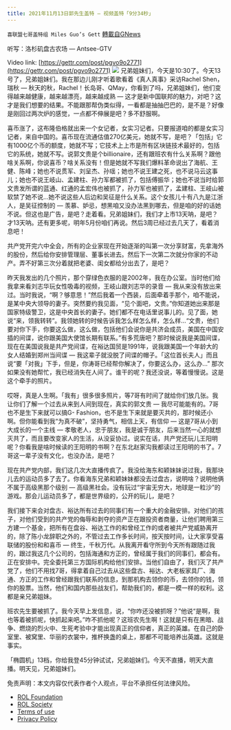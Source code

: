 ```yaml
---
title: 2021年11月13日郭先生盖特 — 视频盖特「9分34秒」
---
```

`喜联盟七哥盖特组 Miles Guo’s Gett` [轉載自GNews](https://gnews.org/zh-hans/1662479/)

听写：洛杉矶盘古农场 — Antsee-GTV

Video link: [https://gettr.com/post/pgvo9o2771](https://gettr.com/post/pgvo9o2771)
![](https://assets.gnews.org/wp-content/uploads/2021/11/E3410647-B426-4A97-B681-ED2EC361BB77.png)
兄弟姐妹们，今天是10:30了。今天13号了，兄弟姐妹们。我在那边儿刚才听着歌看着《真人真事》采访Rachel Shen，瑞秋 — 秋天的秋，Rachel！长岛哥、QMay，你看到了吗，兄弟姐妹们，他们变得越来越健康，越来越漂亮，越来越成熟 — 这才是新中国联邦的魅力，对吧？这才是我们想要的结果。不能跟那帮伪类似得，一看都是抽抽巴巴的，是不是？好像是刚回过两次炉的感觉，一点都不伸展是吧？多不舒服啊。

喜币涨了，这布隆伯格就出来一个女记者，女实习记者。只要报道咱的都是女实习记者，来自中国的。喜币现在流通估值270亿美元，她就不写，是吧？「包括」它有1000亿个币的额度，她就不写；它技术上上市是所有区块链技术最好的，包括它的系统，她就不写。说郭文贵是个billionaire，还有跟班农有什么关系啊？跟他啥关系啊，你说喜币？啥关系没有！但是她就不写我们爆料革命说出了海航、王健、陈峰；她也不说贯军、刘呈杰、孙瑶；她也不说王建之死，也不说马云这事儿；她也不说王岐山、孟建柱、孙力军都被抓了，包括傅振华；她也不说当时给郭文贵发所谓的蓝通、红通的孟宏伟也被抓了，孙力军也被抓了，孟建柱、王岐山被软禁了她不说…她不说这些人后边和吴征是什么关系。这个女孩儿十有八九是江浙人，是吴征控制的 — 羡慕、妒忌，想黑咱又没办法黑到哪去，但是咱的好的话她不说。但这也是广告，是吧？走着看。兄弟姐妹们，我们才上市13天呐，是吧？才13天呐。还有更多呢，明年5月份咱们再说。然后3周已经过去几天了，看着消息吧！

共产党开完六中全会，所有的企业家现在开始逐渐的叫第一次分享财富，先拿海外的股份，然后给你安排管理层、董事长进去。然后下一次第二次就分你家的不动产。弄不好第三次分着就把老婆、闺女都给分出去了，是吧？

昨天我发出的几个照片，那个穿绿色衣服的是2002年，我在办公室。当时他们给我拿来看刘志华玩女性吸毒的视频，王岐山跟刘志华的录音 — 我从来没有放出来过。当时我说，“啊？够意思！”然后我着一个西装，后面牵着手那个，咱不能说，是某中央大领导的妻子。突然要约我见面，“见个面吧，文贵。”你知道她出来那是国家特级警卫，这是中央首长的妻子。她们都不在电话里说事儿的。见了面，她说“来，领我转转”。我领她转的时候告诉我怎么样怎么样，怎么样…“文贵，他们要对你下手，你要这么做，这么做，包括他们会说你是共济会成员，美国在中国安插的间谍，说你跟美国大使馆长期有联系。”有多荒唐吧？那时候说我是美国间谍，现在在美国说我是共产党间谍，在裕达国贸是1991年，说我跟美国一个年龄大的女人结婚到郑州当间谍 — 我这辈子就没脱了间谍的帽子。「这位首长夫人」而且说“要「对我」下手，但是，你涛哥已经帮你解决了，你要这么办，这么办…” 那次如果没有她帮忙，我已经消失在人间了。谁干的呢？我还没说，等着慢慢说。这是这个牵手的照片。

哎呀，真是人生啊。「我有」很多很多照片，等7哥有时间了就给你们放几张。我让你们了解一个过去从来到人间到现在，真实的郭文贵 — 我尽可能能有的。7哥也不是生下来就可以搞G- Fashion，也不是生下来就是要灭共的，那时候还小啊。但你能看到我“为真不破”，坚持勇气，相信上天，有信仰 — 这是7哥从小到大成长的一个主线 — 孝敬老人，忠于朋友，我是诚于朋友，后来当然一心的就想灭共了，而且要改变家人的生活，从没妥协过。说实在话，共产党还玩儿王阳明呢？你看我是啥时候读的王阳明的书啊？在东北赵家沟我都读过王阳明的书了。7哥这一辈子没有文化，也没办法，是吧？

现在共产党内部，我们这几次大直播传疯了。我没给海东和颖妹妹说过我，我那块儿去的运动员多了去了。你看海东兄弟和颖妹妹都没去过盘古，说明啥？说明他俩不属于高级黑那个级别 — 高级黑社会。没有玩过“宇宙无穷大，地球是一粒沙”的游戏。那会儿运动员多了，都是世界级的，公开的玩儿，是吧？

我们接下来会对盘古、裕达所有过去的同事们有一个重大的金融安排。对他们的孩子，对他们受到的共产党的侮辱和剥夺的资产正在跟投资者商量，让他们聘用第三方建一个基金，把所有在盘谷、裕达工作的和曾经工作的或者被共产党威胁离开的，除了陈小龙辞职之外的，不管过去工作多长时间，按天按时间，让大家享受喜联储的股份和和喜币 — 终生，千秋万代。从我离开看守所到今天所有跟随过我的，跟过我这几个公司的，包括海通和方正的，曾经属于我们的同事们，都会有。正在安排中。完全委托第三方国际机构给他们安排。当他们自由了，我们灭了共产党了，他们不用找7哥，得拿着自己过去从这些盘古、裕达、大老板家具厂、海通、方正的工作和曾经跟我们联系的信息，到那机构去领你的币，去领你的钱，领你的股票。当然，他们和国内那些战友们，帮助我们的，都是一模一样的权利。这都是亲兄弟姐妹。

班农先生要被抓了。我今天早上发信息，说，“你咋还没被抓呀？”他说“是啊，我也等着被抓呢，快抓起来吧。”咋不抓他呢？这班农先生啊！这就是只有在黑暗、战争、燃烧的烈火中、生死考验中才能出现真正的信仰者，真正的英雄。在自己的卧室里、被窝里、华丽的衣裳中，推杯换盏的桌上，那都不可能培养出英雄。这就是事实。

「椭圆机」13档，你给我登45分钟试试，兄弟姐妹们。今天不直播，明天大直播。明天见，兄弟姐妹们。

 

免责声明：本文内容仅代表作者个人观点，平台不承担任何法律风险。

- [ROL Foundation](https://rolfoundation.org/)
- [ROL Society](https://rolsociety.org/)
- [Terms of use](https://gnews.org/terms-of-use-3/)
- [Privacy Policy](https://gnews.org/privacy-policy/)
